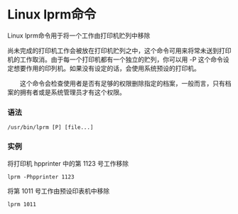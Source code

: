 
# Linux lprm命令



Linux lprm命令用于将一个工作由打印机贮列中移除

尚未完成的打印机工作会被放在打印机贮列之中，这个命令可用来将常未送到打印机的工作取消。由于每一个打印机都有一个独立的贮列，你可以用 -P 这个命令设定想要作用的印列机。如果没有设定的话，会使用系统预设的打印机。

　　这个命令会检查使用者是否有足够的权限删除指定的档案，一般而言，只有档案的拥有者或是系统管理员才有这个权限。

### 语法

```
/usr/bin/lprm [P] [file...]
```

### 实例

将打印机 hpprinter 中的第 1123 号工作移除

```
lprm -Phpprinter 1123
```

将第 1011 号工作由预设印表机中移除

```
lprm 1011
```



